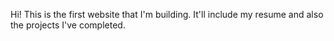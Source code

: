 Hi! This is the first website that I'm building. It'll include my resume and also the projects I've completed.